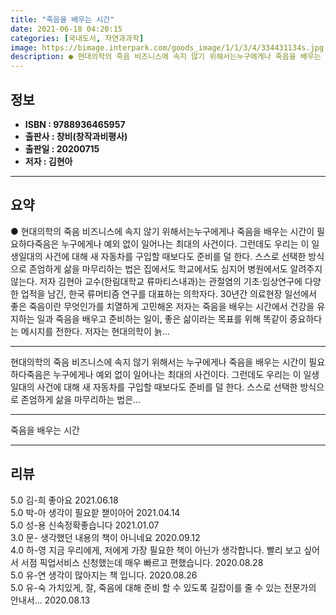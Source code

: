 ```yaml
---
title: "죽음을 배우는 시간"
date: 2021-06-18 04:20:15
categories: [국내도서, 자연과과학]
image: https://bimage.interpark.com/goods_image/1/1/3/4/334431134s.jpg
description: ● 현대의학의 죽음 비즈니스에 속지 않기 위해서는누구에게나 죽음을 배우는 시간이 필요하다죽음은 누구에게나 예외 없이 일어나는 최대의 사건이다. 그런데도 우리는 이 일생일대의 사건에 대해 새 자동차를 구입할 때보다도 준비를 덜 한다. 스스로 선택한 방식으로 존엄하게 삶을 마무리하는 법은
---
```


## **정보**

- **ISBN : 9788936465957**
- **출판사 : 창비(창작과비평사)**
- **출판일 : 20200715**
- **저자 : 김현아**

------



## **요약**

●  현대의학의 죽음 비즈니스에 속지 않기 위해서는누구에게나 죽음을 배우는 시간이 필요하다죽음은 누구에게나 예외 없이 일어나는 최대의 사건이다. 그런데도 우리는 이 일생일대의 사건에 대해 새 자동차를 구입할 때보다도 준비를 덜 한다. 스스로 선택한 방식으로 존엄하게 삶을 마무리하는 법은 집에서도 학교에서도 심지어 병원에서도 알려주지 않는다. 저자 김현아 교수(한림대학교 류마티스내과)는 관절염의 기초·임상연구에 다양한 업적을 남긴, 한국 류머티즘 연구를 대표하는 의학자다. 30년간 의료현장 일선에서 좋은 죽음이란 무엇인가를 치열하게 고민해온 저자는 죽음을 배우는 시간에서 건강을 유지하는 일과 죽음을 배우고 준비하는 일이, 좋은 삶이라는 목표를 위해 똑같이 중요하다는 메시지를 전한다. 저자는 현대의학이 늙...

------

현대의학의 죽음 비즈니스에 속지 않기 위해서는
누구에게나 죽음을 배우는 시간이 필요하다죽음은 누구에게나 예외 없이 일어나는 최대의 사건이다. 그런데도 우리는 이 일생일대의 사건에 대해 새 자동차를 구입할 때보다도 준비를 덜 한다. 스스로 선택한 방식으로 존엄하게 삶을 마무리하는 법은... 

------


죽음을 배우는 시간 

------


## **리뷰** 

5.0 김-희 좋아요 2021.06.18 <br/>5.0 박-아 생각이 필요핟 챋이아어 2021.04.14 <br/>5.0 성-용 신속정확좋습니다 2021.01.07 <br/>3.0 문- 생각했던 내용의 책이 아니네요 2020.09.12 <br/>4.0 하-영 지금 우리에게, 저에게 가장 필요한 책이 아닌가 생각합니다.
빨리 보고 싶어서 서점 픽업서비스 신청했는데 매우 빠르고 편했습니다. 2020.08.28 <br/>5.0 유-연 생각이 많아지는 책 입니다. 2020.08.26 <br/>5.0 유-숙 가치있게, 잘, 죽음에 대해 준비 할 수 있도록 길잡이를 줄 수 있는 전문가의 안내서... 2020.08.13 <br/>